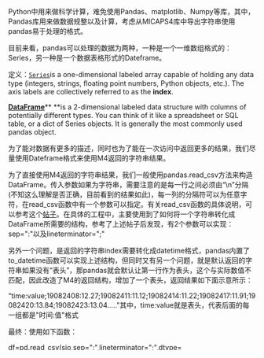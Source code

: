 Python中用来做科学计算，难免使用Pandas、matplotlib、Numpy等库，其中，Pandas库用来做数据规整以及计算，考虑从MICAPS4库中导出字符串使用pandas易于处理的格式。

目前来看，pandas可以处理的数据为两种，一种是一个一维数组格式的：Series，另一种是一个数据表格形式的Dateframe。

定义：[`Series`](https://pandas.pydata.org/pandas-docs/stable/reference/api/pandas.Series.html#pandas.Series)is a one-dimensional labeled array capable of holding any data type \(integers, strings, floating point numbers, Python objects, etc.\). The axis labels are collectively referred to as the **index**.

[**DataFrame**](https://pandas.pydata.org/pandas-docs/stable/getting_started/dsintro.html#dsintro)** **is a 2-dimensional labeled data structure with columns of potentially different types. You can think of it like a spreadsheet or SQL table, or a dict of Series objects. It is generally the most commonly used pandas object.

为了能对数据有更多的描述，同时也为了能在一次访问中返回更多的结果，我们尽量使用Dateframe格式来使用M4返回的字符串结果。

为了直接使用M4返回的字符串结果，我们一般使用pandas.read\_csv方法来构造DataFrame。传入参数如果为字符串，需要注意的是每一行之间必须由“\n”分隔\(不知这么理解是否正确，目前看到的结果如此\)，每一列的分隔符可以为任意字符，在read\_csv函数中有一个参数可以指定。有关read\_csv函数的具体说明，可以参考这个[帖子](https://www.cnblogs.com/datablog/p/6127000.html)。在具体的工程中，主要使用到了如何将一个字符串转化成DataFrame所需要的结构，参考了上述帖子后发现，有2个参数可以实现：sep=":"以及lineterminator=";"

另外一个问题，是返回的字符串index需要转化成datetime格式，pandas内置了to\_datetime函数可以实现上述结构，但同时又有另一个问题，就是默认返回的字符串如果没有“表头”，那pandas就会默认让第一行作为表头，这个与实际数值不匹配，因此改造了M4的返回结构，增加了一个表头，返回结果如下面示意所示：

“time:value;19082408:12.27;19082411:11.12;19082414:11.22;19082417:11.91;19082420:13.84;19082423:13.04....."其中，time:value就是表头，代表后面的每一组都是"时间:值"格式

最终：使用如下函数：

df=pd.read\_csv\(sio,sep=":",lineterminator=";",dtype={'time':str,'value':float},index\_col=0\)

read\_csv函数中,dtype的作用是指定表头的每一列的类型，如果不设置这个参数，那么上面的19082408就会被识别成int型

index\_col=0就是说要让time列作为索引，否则pandas就会强制安排一个从0开始的索引值了

